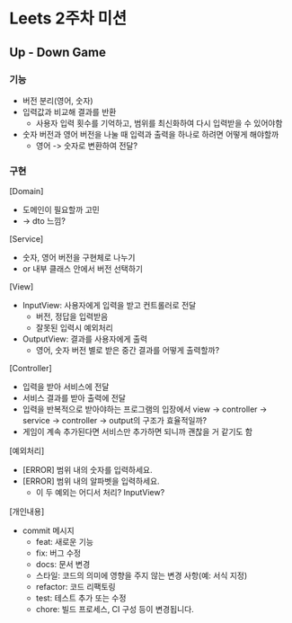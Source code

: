 # Leets 2주차 미션
## Up - Down Game

### 기능
- 버전 분리(영어, 숫자)
- 입력값과 비교해 결과를 반환
  - 사용자 입력 횟수를 기억하고, 범위를 최신화하여 다시 입력받을 수 있어야함
- 숫자 버전과 영어 버전을 나눌 때 입력과 출력을 하나로 하려면 어떻게 해야할까
  - 영어 -> 숫자로 변환하여 전달?

### 구현
[Domain]
- 도메인이 필요할까 고민
- -> dto 느낌?

[Service]
- 숫자, 영어 버전을 구현체로 나누기
- or 내부 클래스 안에서 버전 선택하기

[View]
- InputView: 사용자에게 입력을 받고 컨트롤러로 전달
  - 버전, 정답을 입력받음
  - 잘못된 입력시 예외처리
- OutputView: 결과를 사용자에게 출력
  - 영어, 숫자 버전 별로 받은 중간 결과를 어떻게 출력할까?

[Controller]
- 입력을 받아 서비스에 전달
- 서비스 결과를 받아 출력에 전달
- 입력을 반복적으로 받아야하는 프로그램의 입장에서 view -> controller -> service -> controller -> output의 구조가 효율적일까?
- 게임이 계속 추가된다면 서비스만 추가하면 되니까 괜찮을 거 같기도 함

[예외처리]
- [ERROR] 범위 내의 숫자를 입력하세요.
- [ERROR] 범위 내의 알파벳을 입력하세요.
  - 이 두 예외는 어디서 처리? InputView?

[개인내용]
- commit 메시지
  - feat: 새로운 기능
  - fix: 버그 수정
  - docs: 문서 변경
  - 스타일: 코드의 의미에 영향을 주지 않는 변경 사항(예: 서식 지정)
  - refactor: 코드 리팩토링
  - test: 테스트 추가 또는 수정
  - chore: 빌드 프로세스, CI 구성 등이 변경됩니다.

